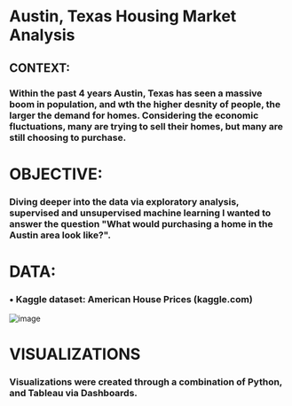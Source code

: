 # Austin, Texas Housing Market Analysis

## CONTEXT:
### Within the past 4 years Austin, Texas has seen a massive boom in population, and wth the higher desnity of people, the larger the demand for homes. Considering the economic fluctuations, many are trying to sell their homes, but many are still choosing to purchase. 

# OBJECTIVE:
### Diving deeper into the data via exploratory analysis, supervised and unsupervised machine learning I wanted to answer the question "What would purchasing a home in the Austin area look like?".

# DATA:
### • Kaggle dataset: American House Prices (kaggle.com)
![image](https://github.com/klathrop/AUS_Housing/assets/155244708/75a4691d-600a-4767-88cb-4be666459c5a)

# VISUALIZATIONS
### Visualizations were created through a combination of Python, and Tableau via Dashboards.
